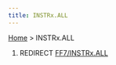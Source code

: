 ```yaml
---
title: INSTRx.ALL
---
```


[Home](Main%20Page.md.md) > INSTRx.ALL

1.  REDIRECT [FF7/INSTRx.ALL][]

  [FF7/INSTRx.ALL]: FF7/INSTRx.ALL.md "wikilink"
